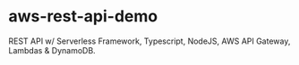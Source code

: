 # aws-rest-api-demo
REST API w/ Serverless Framework, Typescript, NodeJS, AWS API Gateway, Lambdas &amp; DynamoDB.
